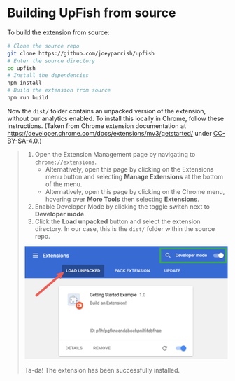 # Building UpFish from source

To build the extension from source:

```sh
# Clone the source repo
git clone https://github.com/joeyparrish/upfish
# Enter the source directory
cd upfish
# Install the dependencies
npm install
# Build the extension from source
npm run build
```

Now the `dist/` folder contains an unpacked version of the extension, without
our analytics enabled.  To install this locally in Chrome, follow these
instructions.  (Taken from Chrome extension documentation at
https://developer.chrome.com/docs/extensions/mv3/getstarted/ under
[CC-BY-SA-4.0](https://creativecommons.org/licenses/by-sa/4.0/).)

> 1. Open the Extension Management page by navigating to `chrome://extensions`.
>    - Alternatively, open this page by clicking on the Extensions menu button
>      and selecting **Manage Extensions** at the bottom of the menu.
>    - Alternatively, open this page by clicking on the Chrome menu, hovering
>      over **More Tools** then selecting **Extensions**.
> 2. Enable Developer Mode by clicking the toggle switch next to **Developer
>    mode**.
> 3. Click the **Load unpacked** button and select the extension directory.  In
>    our case, this is the `dist/` folder within the source repo.
>
> ![Load Extension](load-extension.png)
>
> Ta-da!  The extension has been successfully installed.
